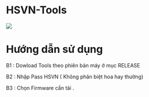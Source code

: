 # HSVN-Tools

[![](https://img.shields.io/github/downloads/AikoCute-Offical/HSVN-Tools/total.svg?style=flat-square)](https://github.com/AikoCute-Offical/HSVN-Tools/releases)

# Hướng dẫn sử dụng 
B1 : Dowload Tools theo phiên bản máy ở mục RELEASE

B2 : Nhập Pass HSVN ( Không phân biệt hoa hay thường)

B3 : Chọn Firmware cần tải .


